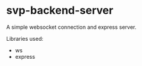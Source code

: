 # svp-backend-server

A simple websocket connection and express server.

Libraries used:

- ws
- express
